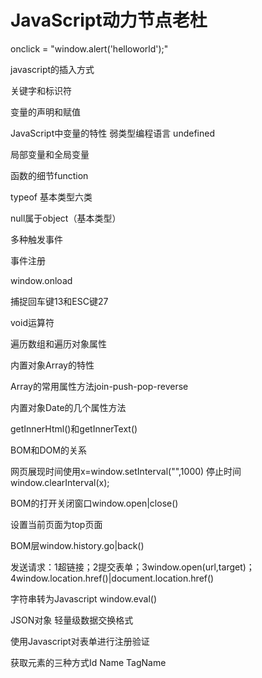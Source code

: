 # JavaScript动力节点老杜

onclick = "window.alert('helloworld');"

javascript的插入方式

关键字和标识符

变量的声明和赋值

JavaScript中变量的特性 弱类型编程语言 undefined

局部变量和全局变量

函数的细节function

typeof  基本类型六类

null属于object（基本类型）

多种触发事件

事件注册

window.onload

捕捉回车键13和ESC键27

void运算符

遍历数组和遍历对象属性

内置对象Array的特性

Array的常用属性方法join-push-pop-reverse

内置对象Date的几个属性方法

getInnerHtml()和getInnerText()

BOM和DOM的关系

网页展现时间使用x=window.setInterval("",1000)
停止时间window.clearInterval(x);

BOM的打开关闭窗口window.open|close()

设置当前页面为top页面

BOM层window.history.go|back()

发送请求：1超链接；2提交表单；3window.open(url,target)；4window.location.href()|document.location.href()

字符串转为Javascript  window.eval()

JSON对象 轻量级数据交换格式

使用Javascript对表单进行注册验证

获取元素的三种方式Id Name TagName